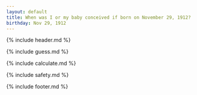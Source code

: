 ```yaml
---
layout: default
title: When was I or my baby conceived if born on November 29, 1912?
birthday: Nov 29, 1912
---
```


{% include header.md %}

{% include guess.md %}

{% include calculate.md %}

{% include safety.md %}

{% include footer.md %}



